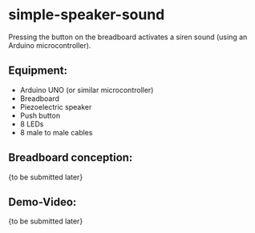 # simple-speaker-sound
Pressing the button on the breadboard activates a siren sound (using an Arduino microcontroller).

## Equipment:
- Arduino UNO (or similar microcontroller)
- Breadboard
- Piezoelectric speaker
- Push button
- 8 LEDs
- 8 male to male cables

## Breadboard conception:
{to be submitted later}

## Demo-Video:
{to be submitted later}
